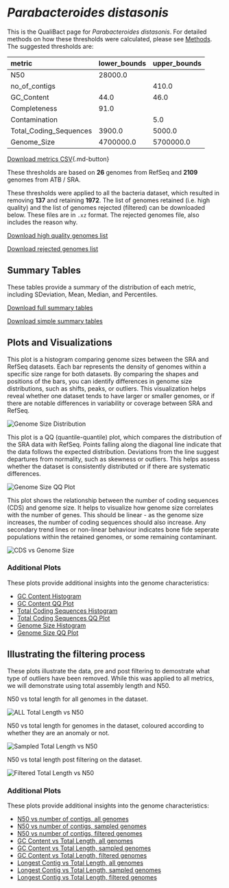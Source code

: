 # *Parabacteroides distasonis*

This is the QualiBact page for *Parabacteroides distasonis*. For detailed methods on how these thresholds were calculated, please see [Methods](../../methods.md).
The suggested thresholds are: 

| metric                 | lower_bounds   | upper_bounds   |
|:-----------------------|:---------------|:---------------|
| N50                    | 28000.0        |                |
| no_of_contigs          |                | 410.0          |
| GC_Content             | 44.0           | 46.0           |
| Completeness           | 91.0           |                |
| Contamination          |                | 5.0            |
| Total_Coding_Sequences | 3900.0         | 5000.0         |
| Genome_Size            | 4700000.0      | 5700000.0      |

[Download metrics CSV](Parabacteroides_distasonis_metrics.csv){.md-button}


These thresholds are based on **26** genomes from RefSeq and **2109** genomes from ATB / SRA.

These thresholds were applied to all the bacteria dataset, which resulted in removing **137** and retaining **1972**.
The list of genomes retained (i.e. high quality) and the list of genomes rejected (filtered) can be downloaded below. These files are in `.xz` format. The rejected genomes file, also includes the reason why.

[Download high quality genomes list](Parabacteroides_distasonis_high_quality_genomes.csv.xz)


[Download rejected genomes list](Parabacteroides_distasonis_filtered_out_genomes.csv.xz)



## Summary Tables
These tables provide a summary of the distribution of each metric, including SDeviation, Mean, Median, and Percentiles.

[Download full summary tables](summary.csv)

[Download simple summary tables](selected_summary.csv)

## Plots and Visualizations

This plot is a histogram comparing genome sizes between the SRA and RefSeq datasets. Each bar represents the density of genomes within a specific size range for both datasets. By comparing the shapes and positions of the bars, you can identify differences in genome size distributions, such as shifts, peaks, or outliers. This visualization helps reveal whether one dataset tends to have larger or smaller genomes, or if there are notable differences in variability or coverage between SRA and RefSeq.

![Genome Size Distribution](Genome_Size_refseq_histogram_kde.png)

This plot is a QQ (quantile-quantile) plot, which compares the distribution of the SRA data with RefSeq. Points falling along the diagonal line indicate that the data follows the expected distribution. Deviations from the line suggest departures from normality, such as skewness or outliers. This helps assess whether the dataset is consistently distributed or if there are systematic differences.

![Genome Size QQ Plot](Genome_Size_refseq_qqplot.png)

This plot shows the relationship between the number of coding sequences (CDS) and genome size. It helps to visualize how genome size correlates with the number of genes. This should be linear - as the genome size increases, the number of coding sequences should also increase. Any secondary trend lines or non-linear behaviour indicates bone fide seperate populations within the retained genomes, or some remaining contaminant. 

![CDS vs Genome Size](Parabacteroides_distasonis_CDS_vs_Genome_Size.png)

### Additional Plots

These plots provide additional insights into the genome characteristics:

- [GC Content Histogram](GC_Content_refseq_histogram_kde.png)
- [GC Content QQ Plot](GC_Content_refseq_qqplot.png)
- [Total Coding Sequences Histogram](Total_Coding_Sequences_refseq_histogram_kde.png)
- [Total Coding Sequences QQ Plot](Total_Coding_Sequences_refseq_qqplot.png)
- [Genome Size Histogram](Genome_Size_refseq_histogram_kde.png)
- [Genome Size QQ Plot](Genome_Size_refseq_qqplot.png)
## Illustrating the filtering process
These plots illustrate the data, pre and post filtering to demostrate what type of outliers have been removed. While this was applied to all metrics, we will demonstrate using total assembly length and N50.

N50 vs total length for all genomes in the dataset.

![ALL Total Length vs N50](Parabacteroides_distasonis_all_total_length_N50.png)

N50 vs total length for genomes in the dataset, coloured according to whether they are an anomaly or not.

![Sampled Total Length vs N50](Parabacteroides_distasonis_sample_total_length_N50.png)

N50 vs total length post filtering on the dataset.

![Filtered Total Length vs N50](Parabacteroides_distasonis_filt_total_length_N50.png)

### Additional Plots

These plots provide additional insights into the genome characteristics:

- [N50 vs number of contigs, all genomes](Parabacteroides_distasonis_all_N50_number.png)
- [N50 vs number of contigs, sampled genomes](Parabacteroides_distasonis_sample_N50_number.png)
- [N50 vs number of contigs, filtered genomes](Parabacteroides_distasonis_filt_N50_number.png)
- [GC Content vs Total Length, all genomes](Parabacteroides_distasonis_all_total_length_GC_Content.png)
- [GC Content vs Total Length, sampled genomes](Parabacteroides_distasonis_sample_total_length_GC_Content.png)
- [GC Content vs Total Length, filtered genomes](Parabacteroides_distasonis_filt_total_length_GC_Content.png)
- [Longest Contig vs Total Length, all genomes](Parabacteroides_distasonis_all_total_length_longest.png)
- [Longest Contig vs Total Length, sampled genomes](Parabacteroides_distasonis_sample_total_length_longest.png)
- [Longest Contig vs Total Length, filtered genomes](Parabacteroides_distasonis_filt_total_length_longest.png)
